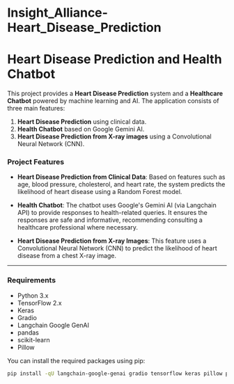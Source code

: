 # Insight_Alliance-Heart_Disease_Prediction
# Heart Disease Prediction and Health Chatbot

This project provides a **Heart Disease Prediction** system and a **Healthcare Chatbot** powered by machine learning and AI. The application consists of three main features:

1. **Heart Disease Prediction** using clinical data.
2. **Health Chatbot** based on Google Gemini AI.
3. **Heart Disease Prediction from X-ray images** using a Convolutional Neural Network (CNN).

### Project Features

- **Heart Disease Prediction from Clinical Data**: Based on features such as age, blood pressure, cholesterol, and heart rate, the system predicts the likelihood of heart disease using a Random Forest model.
  
- **Health Chatbot**: The chatbot uses Google's Gemini AI (via Langchain API) to provide responses to health-related queries. It ensures the responses are safe and informative, recommending consulting a healthcare professional where necessary.
  
- **Heart Disease Prediction from X-ray Images**: This feature uses a Convolutional Neural Network (CNN) to predict the likelihood of heart disease from a chest X-ray image.

---

### Requirements

- Python 3.x
- TensorFlow 2.x
- Keras
- Gradio
- Langchain Google GenAI
- pandas
- scikit-learn
- Pillow

You can install the required packages using pip:

```bash
pip install -qU langchain-google-genai gradio tensorflow keras pillow pandas scikit-learn
